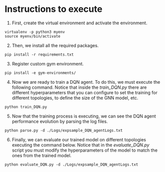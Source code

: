 # Instructions to execute

1. First, create the virtual environment and activate the environment.
```
virtualenv -p python3 myenv
source myenv/bin/activate
```

2. Then, we install all the required packages.
```
pip install -r requirements.txt
```

3. Register custom gym environment.
```
pip install -e gym-environments/
```

4. Now we are ready to train a DQN agent. To do this, we must execute the following command. Notice that inside the *train_DQN.py* there are different hyperparameters that you can configure to set the training for different topologies, to define the size of the GNN model, etc.
```
python train_DQN.py
```

5. Now that the training process is executing, we can see the DQN agent performance evolution by parsing the log files.
```
python parse.py -d ./Logs/expsample_DQN_agentLogs.txt
```

6. Finally, we can evaluate our trained model on different topologies executing the command below. Notice that in the *evaluate_DQN.py* script you must modify the hyperparameters of the model to match the ones from the trained model.
```
python evaluate_DQN.py -d ./Logs/expsample_DQN_agentLogs.txt
```
